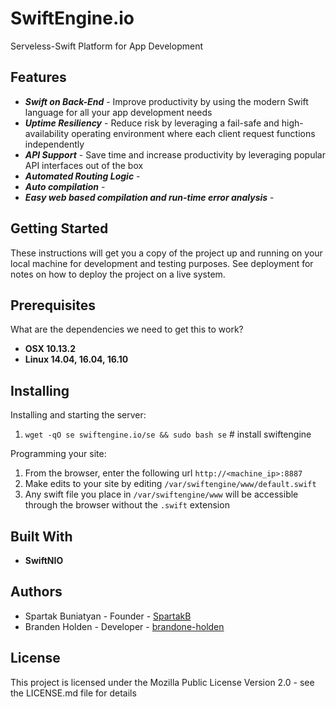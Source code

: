 # SwiftEngine.io
Serveless-Swift Platform for App Development

## Features
* ___Swift on Back-End___ - Improve productivity by using the modern Swift language for all your app development needs
* ___Uptime Resiliency___ - Reduce risk by leveraging a fail-safe and high-availability operating environment where each client request functions independently
* ___API Support___ - Save time and increase productivity by leveraging popular API interfaces out of the box
* ___Automated Routing Logic___ - 
* ___Auto compilation___ - 
* ___Easy web based compilation and run-time error analysis___ -

## Getting Started
These instructions will get you a copy of the project up and running on your local machine for development and testing purposes. See deployment for notes on how to deploy the project on a live system.

## Prerequisites
What are the dependencies we need to get this to work?  

* __OSX 10.13.2__
* __Linux 14.04, 16.04, 16.10__

## Installing
Installing and starting the server:
1. `wget -qO se swiftengine.io/se && sudo bash se` # install swiftengine

Programming your site:
1. From the browser, enter the following url `http://<machine_ip>:8887`
2. Make edits to your site by editing `/var/swiftengine/www/default.swift`
3. Any swift file you place in `/var/swiftengine/www` will be accessible through the browser without the `.swift` extension

## Built With
* __SwiftNIO__

## Authors
* Spartak Buniatyan - Founder - [SpartakB](https://github.com/spartakb)
* Branden Holden - Developer - [brandone-holden](https://github.com/brandon-holden)

## License
This project is licensed under the Mozilla Public License Version 2.0 - see the LICENSE.md file for details
